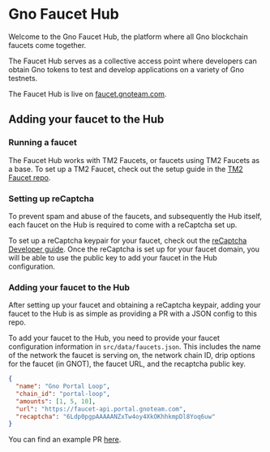 # Gno Faucet Hub
Welcome to the Gno Faucet Hub, the platform where all Gno blockchain
faucets come together.

The Faucet Hub serves as a collective access point where developers can obtain
Gno tokens to test and develop applications on a variety of Gno testnets.

The Faucet Hub is live on [faucet.gnoteam.com](https://faucet.gnoteam.com).

## Adding your faucet to the Hub

### Running a faucet
The Faucet Hub works with TM2 Faucets, or faucets using TM2 Faucets as a base.
To set up a TM2 Faucet, check out the setup guide in the 
[TM2 Faucet repo](https://github.com/gnolang/faucet).

### Setting up reCaptcha
To prevent spam and abuse of the faucets, and subsequently the Hub itself, 
each faucet on the Hub is required to come with a reCaptcha set up. 

To set up a reCaptcha keypair for your faucet, check out the [reCaptcha Developer 
guide](https://developers.google.com/recaptcha). Once the reCaptcha is set up for your faucet domain, you will be
able to use the public key to add your faucet in the Hub configuration.

### Adding your faucet to the Hub
After setting up your faucet and obtaining a reCaptcha keypair, adding your faucet 
to the Hub is as simple as providing a PR with a JSON config to this repo.

To add your faucet to the Hub, you need to provide your faucet configuration
information in `src/data/faucets.json`. This includes the name of the network
the faucet is serving on, the network chain ID, drip options for the faucet (in
GNOT), the faucet URL, and the recaptcha public key. 

```json
{
  "name": "Gno Portal Loop",
  "chain_id": "portal-loop",
  "amounts": [1, 5, 10],
  "url": "https://faucet-api.portal.gnoteam.com",
  "recaptcha": "6Ldp0pgpAAAAANZxTw4oy4XkOKhhkmpDl8Yoq6uw"
}
```

You can find an example PR [here](https://github.com/gnolang/faucet-hub/pull/16).